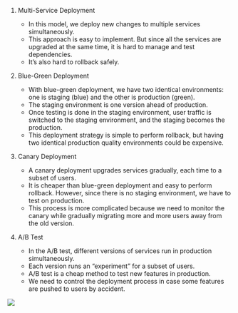 1. Multi-Service Deployment
   * In this model, we deploy new changes to multiple services simultaneously.
   * This approach is easy to implement. But since all the services are upgraded at the same time, it is hard to manage and test dependencies.
   * It’s also hard to rollback safely.

1. Blue-Green Deployment
   * With blue-green deployment, we have two identical environments: one is staging (blue) and the other is production (green).
   * The staging environment is one version ahead of production.
   * Once testing is done in the staging environment, user traffic is switched to the staging environment, and the staging becomes the production.
   * This deployment strategy is simple to perform rollback, but having two identical production quality environments could be expensive.

1. Canary Deployment
   * A canary deployment upgrades services gradually, each time to a subset of users.
   * It is cheaper than blue-green deployment and easy to perform rollback. However, since there is no staging environment, we have to test on production.
   * This process is more complicated because we need to monitor the canary while gradually migrating more and more users away from the old version.

1. A/B Test
   * In the A/B test, different versions of services run in production simultaneously.
   * Each version runs an “experiment” for a subset of users.
   * A/B test is a cheap method to test new features in production.
   * We need to control the deployment process in case some features are pushed to users by accident.

<img src="https://substack-post-media.s3.amazonaws.com/public/images/8a4a708d-20f3-47d9-92a0-ac826585711e_1280x1664.gif">
